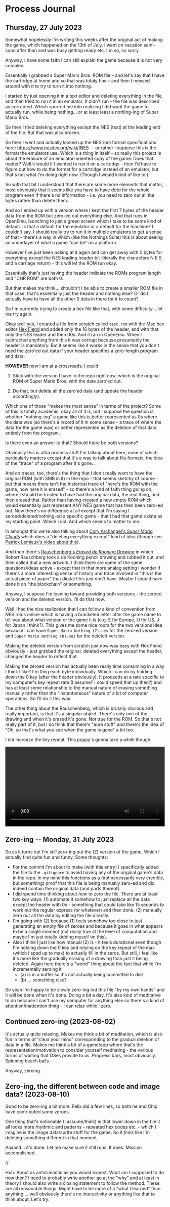 # Process Journal

## Thursday, 27 July 2023

Somewhat hopelessly I'm writing this weeks after the original act of making the game, which happened on the 13th of July. I went on vacation semi-soon after than and was busy getting ready etc. I'm so, so sorry.

Anyway, I have some faith I can still explain the game because it is not very complex.

Essentially I grabbed a Super Mario Bros. ROM file – and let's say that I have the cartridge at home and so that was totaly fine – and then I messed around with it to try to turn it into nothing.

I started by just opening it in a text editor and deleting everything in the file, and then tried to run it in an emulator. It didn't run - the file was described as corrupted. Which spurred me into realizing I did want the game to actually run, while being nothing... or at least least a nothing-ing of Super Mario Bros.

So then I tried deleting everything except the NES (text) at the leading end of the file. But that was also broken.

So then I went and actually looked up the NES rom format specifications here: <https://www.nesdev.org/wiki/INES> -- or rather I suppose this is the format the emulators use. Which is a thing in itself - so really this project is about the erasure of an emulator-oriented copy of the game. Does that matter? Well it would if I wanted to run it on a cartridge - then I'd have to figure out how to do the format for a cartridge instead of an emulator, but that's not what I'm doing right now. (Though I would kiiind of like to.)

So with that bit I understood that there are some more elements that matter, most obviously that it seems like you have to have *data* for the whole program even if there's no information - i.e. you need to zero out all the bytes rather than delete them...

And so I ended up with a version where I kept the first 7 bytes of the header data from the ROM but zero-ed out everything else. And that runs in OpenEmu, launching to just a green screen which I take to be some kind of default. Is that a default for the emulator or a default for the machine? I couldn't say. I should really try to run it in multiple emulators to get a sense of that - there's a way in which (like the Nothings Suite) this is about seeing an underlayer of what a game "can be" on a platform.

However I've just been poking at it again and can get away with 0 bytes for everything except the NES leading header bit (literally the characters N E S and a carriage return) - this will let the ROM run okay.

Essentially that's just having the header indicate the ROMs program length and "CHR ROM" are both 0.

But that makes me think... shouldn't I be able to create a smaller ROM file in that case, that's essentially just the header and nothing else? Or do I actually have to have all the other 0 data in there for it to count?

So I'm currently trying to create a hex file like that, with some difficulty... let me try again.

Okay well yes, I created a file from scratch called `test.rom` with the Mac hex editor [Hex Fiend](https://hexfiend.com/) and added only the 16 bytes of the header, and with that only the NES leader and then 00s. And it ran in OpenEmu. When I subtracted anything from this it was corrupt because presumably the header is mandatory. But it seems like it works in the sense that you don't need the zero'ed out data if your header specifies a zero-length program and data.

**HOWEVER** now I am at a crossroads. I could

1. Stick with the version I have in the repo right now, which is the original ROM of Super Mario Bros. with the data zero'ed out.

2. Do that, but delete all the zero'ed data (and update the header accordingly).

Which one of those "makes the most sense" in terms of the project? Some of this is totally academic, okay all of it is, but I suppose the question is whether "nothing-ing" a game like this is better represented as 0s where the data was (so there's a record of it in some sense - a trace of where the data for the game was) or better represented as the deletion of that data entirely from the program.

Is there even an answer to that? Should there be both versions?

Obviously this is ultra process stuff I'm talking about here, none of which particularly matters except that it's a way to talk about file formats, the idea of the "trace" of a program after it's gone...

And on traces, too, there's the thing that I don't really want to have the original ROM (with SMB in it) in the repo - that seems sketchy of course - but that means there isn't the historical trace of "here's the ROM with the game, now here it is erased" - so there's a kind of faith thing going on, where I should be trusted to have had the original data, the real thing, and then erased that. Rather than having created a new empty ROM which would essentially just represent ANY NES game that has then been zero-ed out. Now there's no difference at all except that I'm saying I zeroed/deleted/nothing-ed a specific game - that I had that game's data as my starting point. Which I did. And which seems to matter to me.

In amongst this we're also talking about [Cory Archangel's *Super Mario Clouds*](https://whitney.org/collection/works/20588) which does a "deleting everything except" kind of idea (though see [Patrick Lemieux's video about this](https://vimeo.com/241966869)).

And then there's [Rauschenberg's *Erased de Kooning Drawing*](https://www.sfmoma.org/artwork/98.298/) in which Robert Rauschberg took a de Kooning pencil drawing and rubbed it out, and then called that a new artwork. I think there are some of the same questions/ideas active - except that in that more analog setting I wonder if there's a more interesting sense of history and trace involved in "this is the actual piece of paper" that digital files just don't have. Maybe I should have done it on "the blockchain" or something.

Anyway, I suppose I'm leaning toward providing both versions - the zeroed version and the deleted version. I'll do that now.

Well I had the nice realization that I can follow a kind of convention from NES roms online which is having a bracketed letter after the game name to tell you about what version or the game it is (e.g. E for Europe, U for US, J for Japan I think?). This gives me some nice room for the two versions idea because I can have `Super Mario Nothing (Z).nes` for the zero-ed version and `Super Mario Nothing (D).nes` for the deleted version.

Making the deleted version from scratch just now was easy with Hex Fiend obviously - just grabbed the original, deleted everything except the header, changed the header to reflect that.

Making the zeroed version has actually been really time consuming in a way I think I like? I'm 0ing each byte individually. Which I can do by holding down the 0 key (after the header obviously). It proceeds at a rate specific to my computer's key repeat rate (I assume? I could speed that up then?) and has at least some relationship to the manual nature of erasing something manually rather than the "instantaneous" nature of a lot of computer operations. So I'll do it this way.

The other thing about the Rauschenberg, which is brutally obvious and really important, is that it's a singular object. There's only one of the drawing and when it's erased it's gone. Not true for the ROM. So that's not really part of it, but I do think that there's "aura stuff" and there's the idea of "Oh, so that's what you see when the game is gone" a bit too.

I did increase the key repeat. This puppy's gonna take a while though.

<video width="100%" controls>
<source src="videos/zeroing-super-mario-bros.mp4" type="video/mp4">
Uh oh. There's meant to be a video of zero-ing out the game here.
</video>

## Zero-ing -- Monday, 31 July 2023

So as it turns out I'm *still* zero-ing out the (Z) version of the game. Which I actually find quite fun and funny. Some thoughts:

- For the commit I'm about to make (with this entry) I specifically added the file to the `.gitignore` to avoid having any of the original game's data in the repo. In my mind this functions as a (not necessarily very credible, but something) proof that this file is being manually zero-ed and did indeed contain the original data (and parts thereof).
- I did spend time thinking about *how* to zero the file. There are at least two key ways: (1) automate it somehow to just replace all the data except the header with 0s - something that could take like 15 seconds to work out the regular express (or whatever) and then done. (2) manually zero out all the data by editing the file directly.
- I'm going with (2) because (1) feels somehow too close to just generating an empty file of zeroes and because it goes in what appears to be a single moment (not really true at the level of computation and maybe I'm just totally kidding myself on this).
- Also I think I just like how manual (2) is - it feels durational even though I'm holding down the 0 key and relying on the key repeat of the mac (which I sped up to max) to actually fill in the zeros. But still, I feel like it's more like the gradually erasing of a drawing than just it being deleted. Again here there's a "weird" thing about the fact that while I'm incrementally zeroing it
  - (a) is in a buffer so it's not actually being committed to disk
  - (b) ... something else?

So yeah I'm happy to be slowly zero-ing out this file "by my own hands" and it will be done when it's done. Doing a bit a day. It's also kind of meditative to do because I can't use my computer for anything else so there's a kind of attention/inattention thing - I can relax while I zero.

## Continued zero-ing (2023-08-02)

It's actually quite relaxing. Makes me think a bit of meditation, which is also fun in terms of "clear your mind" corresponding to the gradual deletion of data in a file. Makes me think a bit of a game/app where that's the representation/motivation to consider yourself meditating - the various forms of waiting that OSes provide to us. Progress bars, most obviously. Spinning beach balls.

Anyway, zeroing.

## Zero-ing, the different between code and image data? (2023-08-10)

Good to be zero-ing a bit more. Felix did a few lines, so both he and Chip have contributed some zeroes.

One thing that's noticeable (I assume/think) is that lower down in the file it all looks more rhythmic and patterns - repeated hex codes etc. - which I imagine is the image data/sprite stuff for the game. So it *feels* like I'm deleting something different in that moment.

Aaaand... it's done. Let me make sure it still runs. It does. Mission accomplished.

//

Huh. About as anticlimactic as you would expect. What am I supposed to do now then? I need to probably write another go at the "why" and at least in theory I should also write a closing statement to follow the method. These are all reasonable things. Might have to be more of a "what I learned" than anything ... well obviously there's no interactivity or anything like that to think about. Let's try.
